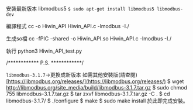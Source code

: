安裝最新版本 libmodbus5
`$ sudo apt-get install libmodbus5 libmodbus-dev`

編譯程式 cc -o Hiwin_API Hiwin_API.c -lmodbus -I./

生成so檔 cc -fPIC -shared -o Hiwin_API.so Hiwin_API.c -lmodbus -I./

執行 python3 Hiwin_API_test.py



/************ P.S. ************/

`libmodbus-3.1.7`->更換成新版本
如需其他安裝版(請查閱)  [https://libmodbus.org/releases/](https://libmodbus.org/releases/)
$ wget http://libmodbus.org/site_media/build/libmodbus-3.1.7.tar.gz
$ sudo chmod 755 libmodbus-3.1.7.tar.gz
$ tar zxvf libmodbus-3.1.7.tar.gz -C .
$ cd libmodbus-3.1.7/
$ ./configure
$ make
$ sudo make install
於此即完成安裝。
